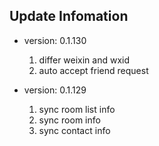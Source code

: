 ## Update Infomation
- version: 0.1.130
  1. differ weixin and wxid
  2. auto accept friend request

- version: 0.1.129
  1. sync room list info
  2. sync room info
  3. sync contact info
